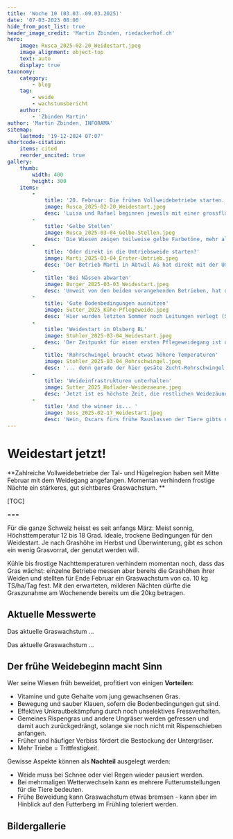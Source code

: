 ```yaml
---
title: 'Woche 10 (03.03.-09.03.2025)'
date: '07-03-2023 08:00'
hide_from_post_list: true
header_image_credit: 'Martin Zbinden, riedackerhof.ch'
hero:
    image: Rusca_2025-02-20_Weidestart.jpeg
    image_alignment: object-top
    text: auto
    display: true
taxonomy:
    category:
        - blog
    tag:
        - weide
        - wachstumsbericht
    author:
        - 'Zbinden Martin'
author: 'Martin Zbinden, INFORAMA'
sitemap:
    lastmod: '19-12-2024 07:07'
shortcode-citation:
    items: cited
    reorder_uncited: true
gallery:
    thumb:
        width: 400
        height: 300
    items:
        -
            title: '20. Februar: Die frühen Vollweidebetriebe starten.'
            image: Rusca_2025-02-20_Weidestart.jpeg
            desc: 'Luisa und Rafael beginnen jeweils mit einer grossflächigen Überweidung (1,5-2ha für 80 Tiere). _Bild: Muri AG, 20. Februar 2025 (L. Rusca)_'
        -
            title: 'Gelbe Stellen'
            image: Rusca_2025-03-04_Gelbe-Stellen.jpeg
            desc: 'Die Wiesen zeigen teilweise gelbe Farbetöne, mehr als in früheren Jahren. Luisa schreibt dies der längeren Kälteeinwirkung und der länger geschlossenen Schneedecke zu. _Bild: Muri AG, 20. Februar 2025 (L. Rusca)_'
        -
            title: 'Oder direkt in die Umtriebsweide starten?'
            image: Marti_2025-03-04_Erster-Umtrieb.jpeg
            desc: 'Der Betrieb Marti in Abtwil AG hat direkt mit der Umtriebsweide gestartet. Momentan wird jeden Tag 0.5ha Weidefläche für 80 Kühe zugeteilt (ca. 200kg nutzbares Gras). Der Anteil Stallfütterung beträgt noch rund 80%. _Bild: Abtwil AG, 20. Februar 2025 (N. Marti)_'
        -
            title: 'Bei Nässen abwarten'
            image: Burger_2025-03-03_Weidestart.jpeg
            desc: 'Unweit von den beiden vorangehenden Betrieben, hat der Burgerhof mit dem Weidestart bis am 4. März zugewartet. _Foto: Rudolfstetten AG, 4. März 2025 (A. Burger)_'
        -
            title: 'Gute Bodenbedingungen ausnützen'
            image: Sutter_2025_Kühe-Pflegeweide.jpeg
            desc: 'Hier wurden letzten Sommer noch Leitungen verlegt (Spuren im Vordergrund). Die Wiesenpflege auf 700m ü.M. übernehmen auch hier die Kühe. _Bild: Bretzwil BL, 04. März 2025 (M. Sutter)_'
        -
            title: 'Weidestart in Olsberg BL'
            image: Stohler_2025-03-04_Weidestart.jpeg
            desc: 'Der Zeitpunkt für einen ersten Pflegeweidegang ist optimal, obwohl die Weiden noch gerade nicht durchstarten...  _Foto: Olsberg BL, 04. März 2025 (A. Stohler)_'
        -
            title: 'Rohrschwingel braucht etwas höhere Temperaturen'
            image: Stohler_2025-03-04_Rohrschwingel.jpeg
            desc: '... denn gerade der hier gesäte Zucht-Rohrschwingel braucht etwas höhere Temperaturen, um durchzustarten. _Foto: Olsberg BL, 04. März 2025 (A. Stohler)_'
        -
            title: 'Weideinfrastrukturen unterhalten'
            image: Sutter_2025_Hoflader-Weidezaeune.jpeg
            desc: 'Jetzt ist es höchste Zeit, die restlichen Weidezäune fertig zu stellen und Tränkesystem zu kontrollieren. _Foto: Bretzwil BL, Februar 2025 (M. Sutter)_'
        -
            title: 'And the winner is... '
            image: Joss_2025-02-17_Weidestart.jpeg
            desc: 'Nein, Oscars fürs frühe Rauslassen der Tiere gibts nicht. Aber sichtlich haben alle Beteiligten viel Freude, wenn der Winter Pause macht. _Foto: Gysenstein BE, 18. Februar 2025 (R. Joss)_'
---
```


# Weidestart jetzt!

**Zahlreiche Vollweidebetriebe der Tal- und Hügelregion haben seit Mitte Februar mit dem Weidegang angefangen. Momentan verhindern frostige Nächte ein stärkeres, gut sichtbares Graswachstum.
**

[TOC]

===

Für die ganze Schweiz heisst es seit anfangs März: Meist sonnig, Höchsttemperatur 12 bis 18 Grad. Ideale, trockene Bedingungen für den Weidestart. Je nach Grashöhe im Herbst und Überwinterung, gibt es schon ein wenig Grasvorrat, der genutzt werden will. 

Kühle bis frostige Nachttemperaturen verhindern momentan noch, dass das Gras wächst: einzelne Betriebe messen aber bereits die Grashöhen ihrer Weiden und stellten für Ende Februar ein Graswachstum von ca. 10 kg TS/ha/Tag fest. Mit den erwarteten, milderen Nächten dürfte die Graszunahme am Wochenende bereits um die 20kg betragen.


## Aktuelle Messwerte
Das aktuelle Graswachstum ...



Das aktuelle Graswachstum ...



## Der frühe Weidebeginn macht Sinn

Wer seine Wiesen früh  beweidet, profitiert von einigen **Vorteilen**:
- Vitamine und gute Gehalte vom jung gewachsenen Gras.
- Bewegung und sauber Klauen, sofern die Bodenbedingungen gut sind.
- Effektive Unkrautbekämpfung durch noch unselektives Fressverhalten. 
- Gemeines Rispengras und andere Ungräser werden gefressen und damit auch zurückgedrängt, solange sie noch nicht mit Rispenschieben anfangen.
- Früher und häufiger Verbiss fördert die Bestockung der Untergräser.
- Mehr Triebe = Trittfestigkeit.


Gewisse Aspekte können als **Nachteil** ausgelegt werden:
- Weide muss bei Schnee oder viel Regen wieder pausiert werden.
- Bei mehrmaligen Wetterwechseln kann es mehrere Futterumstellungen für die Tiere bedeuten.
- Frühe Beweidung kann Graswachstum etwas bremsen - kann aber im Hinblick auf den Futterberg im Frühling toleriert werden.


## Bildergallerie

